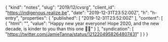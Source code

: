 {
  "kind": "notes",
  "slug": "2019/12/cvsrg",
  "client_id": "https://indigenous.realize.be",
  "date": "2019-12-31T23:52:00Z",
  "h": "h-entry",
  "properties": {
    "published": [
      "2019-12-31T23:52:00Z"
    ],
    "content": [
      {
        "html": "",
        "value": "Happy new year everyone! Hope 2020, and the new decade, is kinder to you than this one 🙌🏼"
      }
    ],
    "syndication": [
      "https://twitter.com/JamieTanna/status/1212204958264807431"
    ]
  }
}
